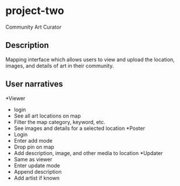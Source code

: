 # project-two
Community Art Curator

## Description
Mapping interface which allows users to view and upload the location, images, and details of art in their community.

## User narratives
*Viewer
  - login
  - See all art locations on map
  - Filter the map category, keyword, etc.
  - See images and details for a selected location
*Poster
  - Login
  - Enter add mode
  - Drop pin on map
  - Add description, image, and other media to location
*Updater
  - Same as viewer
  - Enter update mode
  - Append description
  - Add artist if known
  
